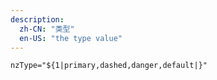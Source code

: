 ```yaml
---
description:
  zh-CN: "类型"
  en-US: "the type value"
---
```


```html
nzType="${1|primary,dashed,danger,default|}"
```
